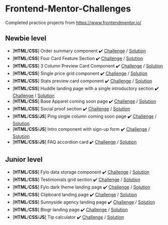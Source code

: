 # Frontend-Mentor-Challenges
Completed practice projects from https://www.frontendmentor.io/

## Newbie level
- [**HTML**/**CSS**] Order summary component ✔️ [Challenge](https://www.frontendmentor.io/challenges/order-summary-component-QlPmajDUj) / [Solution](https://shuusulli.github.io/Frontend-Mentor-Challenges/Newbie/Order-summary-component-Main/index.html)
- [**HTML**/**CSS**] Four Card Feature Section ✔️ [Challenge](https://www.frontendmentor.io/challenges/four-card-feature-section-weK1eFYK) / [Solution](https://shuusulli.github.io/Frontend-Mentor-Challenges/Newbie/Four-card-feature-section-master/index.html)
- [**HTML**/**CSS**] 3 Column Preview Card Component ✔️ [Challenge](https://www.frontendmentor.io/challenges/3column-preview-card-component-pH92eAR2-) / [Solution](https://shuusulli.github.io/Frontend-Mentor-Challenges/Newbie/3-column-preview-card-component-master/index.html)
- [**HTML**/**CSS**] Single price grid component ✔️ [Challenge](https://www.frontendmentor.io/challenges/single-price-grid-component-5ce41129d0ff452fec5abbbc) / [Solution](https://shuusulli.github.io/Frontend-Mentor-Challenges/Newbie/Single-price-grid-component-master/index.html)
- [**HTML**/**CSS**] Stats preview card component ✔️ [Challenge](https://www.frontendmentor.io/challenges/stats-preview-card-component-8JqbgoU62) / [Solution]()
- [**HTML**/**CSS**] Huddle landing page with a single introductory section ✔️ [Challenge](https://www.frontendmentor.io/challenges/huddle-landing-page-with-a-single-introductory-section-B_2Wvxgi0) / [Solution]()
- [**HTML**/**CSS**] Base Apparel coming soon page ✔️ [Challenge](https://www.frontendmentor.io/challenges/base-apparel-coming-soon-page-5d46b47f8db8a7063f9331a0) / [Solution]()
- [**HTML**/**CSS**] Social proof section ✔️ [Challenge](https://www.frontendmentor.io/challenges/social-proof-section-6e0qTv_bA) / [Solution]()
- [**HTML**/**CSS**/**JS**] Ping single column coming soon page ✔️ [Challenge](https://www.frontendmentor.io/challenges/ping-single-column-coming-soon-page-5cadd051fec04111f7b848da) / [Solution]()
- [**HTML**/**CSS**/**JS**] Intro component with sign-up form ✔️ [Challenge](https://www.frontendmentor.io/challenges/intro-component-with-signup-form-5cf91bd49edda32581d28fd1) / [Solution]()
- [**HTML**/**CSS**/**JS**] FAQ accordion card ✔️ [Challenge](https://www.frontendmentor.io/challenges/faq-accordion-card-XlyjD0Oam) / [Solution]()

## Junior level
- [**HTML**/**CSS**] Fylo data storage component ✔️ [Challenge](https://www.frontendmentor.io/challenges/fylo-data-storage-component-1dZPRbV5n) / [Solution]()
- [**HTML**/**CSS**] Testimonials grid section ✔️ [Challenge](https://www.frontendmentor.io/challenges/testimonials-grid-section-Nnw6J7Un7) / [Solution]()
- [**HTML**/**CSS**] Fylo dark theme landing page ✔️ [Challenge](https://www.frontendmentor.io/challenges/fylo-dark-theme-landing-page-5ca5f2d21e82137ec91a50fd) / [Solution]()
- [**HTML**/**CSS**] Clipboard landing page ✔️ [Challenge](https://www.frontendmentor.io/challenges/clipboard-landing-page-5cc9bccd6c4c91111378ecb9) / [Solution]()
- [**HTML**/**CSS**] Sunnyside agency landing page ✔️ [Challenge](https://www.frontendmentor.io/challenges/sunnyside-agency-landing-page-7yVs3B6ef) / [Solution]()
- [**HTML**/**CSS**] Blogr landing page ✔️ [Challenge](https://www.frontendmentor.io/challenges/blogr-landing-page-EX2RLAApP) / [Solution]()
- [**HTML**/**CSS**/**JS**] Tip calculator ✔️ [Challenge](https://www.frontendmentor.io/challenges/tip-calculator-app-ugJNGbJUX) / [Solution]()
